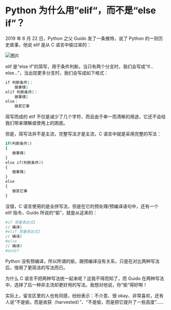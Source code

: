 # Python 为什么用”elif“，而不是“else if”？

2019 年 6 月 22 日，Python 之父 Guido 发了一条推特，说了 Python 的一则历史故事，他说 elif 是从 C 语言中偷过来的：

![图片](https://mmbiz.qpic.cn/mmbiz_jpg/LLRiaS9YfFTN9XnM9iaW7ca9nbDetjcdwqx2ibJxq9T0oxCkjSOPpVfO069FEouQicItLOlq4ArPMwbibqdNRbtAZkg/640?wx_fmt=jpeg&wxfrom=5&wx_lazy=1&wx_co=1)

elif 是“else if”的简写，用于条件判断。当只有两个分支时，我们会写成“if…else…”，当出现更多分支时，我们会写成如下格式：

```python
if 判断条件1：  
    做事情1  
elif 判断条件2：  
    做事情2  
else：  
    做其它事
```

简写而成的 elif 不仅是减少了几个字符，而且由于单一而清晰的用途，它还不会给我们带来理解或使用上的困惑。

但是，简写法并不是主流，完整写法才是主流，C 语言中就是采用完整的写法：

```python
if(判断条件1)  
{  
   做事情1  
}  
else if(判断条件2)  
{  
   做事情2  
}  
else   
{  
   做其它事  
}
```

没错，C 语言使用的是全拼写法，但是在它的预处理/预编译语句中，还有一个 elif 指令，Guido 所说的“偷”，就是从这来的：

```python
#if 常量表达式1  
// 编译1  
#elif 常量表达式2  
// 编译2  
#else  
// 编译3  
#endif
```

Python 没有预编译，所以所谓的偷，跟预编译没有关系，只是在对比两种写法后，借用了更简洁的写法而已。

为什么 C 语言不把两种写法统一起来呢？这我不得而知了，而 Guido 在两种写法中，选择了后一种非主流却更好用的写法。我想对他说，你“偷”得好啊！

实际上，留言区里的人也有同感，纷纷表示：不介意、很 okay、非常喜欢，还有人说“不是偷，而是收获（harvested）”、“不是偷，而是把它提升了一些高度”……